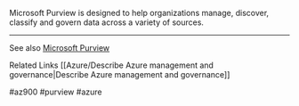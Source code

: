Microsoft Purview is designed to help organizations manage, discover, classify and govern data across a variety of sources.

---

See also
[Microsoft Purview](https://www.microsoft.com/en-us/security/business/risk-management/microsoft-purview-data-governance/)

Related Links
[[Azure/Describe Azure management and governance|Describe Azure management and governance]]

#az900 #purview #azure 
